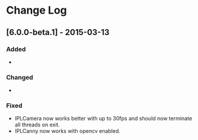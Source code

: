 # Change Log

## [6.0.0-beta.1] - 2015-03-13
### Added
- 

### Changed
- 

### Fixed
- IPLCamera now works better with up to 30fps and should now terminate all threads on exit.
- IPLCanny now works with opencv enabled.